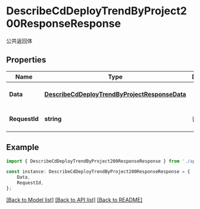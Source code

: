 # DescribeCdDeployTrendByProject200ResponseResponse

公共返回体

## Properties

Name | Type | Description | Notes
------------ | ------------- | ------------- | -------------
**Data** | [**DescribeCdDeployTrendByProjectResponseData**](DescribeCdDeployTrendByProjectResponseData.md) |  | [optional] [default to undefined]
**RequestId** | **string** | 请求id | [optional] [default to 'xxxxx']

## Example

```typescript
import { DescribeCdDeployTrendByProject200ResponseResponse } from './api';

const instance: DescribeCdDeployTrendByProject200ResponseResponse = {
    Data,
    RequestId,
};
```

[[Back to Model list]](../README.md#documentation-for-models) [[Back to API list]](../README.md#documentation-for-api-endpoints) [[Back to README]](../README.md)
